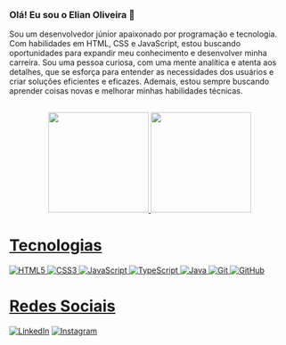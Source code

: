 <header>
    <link rel="stylesheet" href="https://cdn.jsdelivr.net/gh/devicons/devicon@latest/devicon.min.css">
</header>

### Olá! Eu sou o Elian Oliveira 👋
Sou um desenvolvedor júnior apaixonado por programação e tecnologia. Com habilidades em HTML, CSS e JavaScript, estou buscando oportunidades para expandir meu conhecimento e desenvolver minha carreira. Sou uma pessoa curiosa, com uma mente analítica e atenta aos detalhes, que se esforça para entender as necessidades dos usuários e criar soluções eficientes e eficazes. Ademais, estou sempre buscando aprender coisas novas e melhorar minhas habilidades técnicas.
##

<div align="center">
  <a href="https://github.com/elianoliver">
  <img height="180em" src="https://github-readme-stats.vercel.app/api/top-langs/?username=anuraghazra&layout=donut&theme=radical"/>
  <img height="180em" src="https://github-readme-stats.vercel.app/api?username=elianoliver&show_icons=true&theme=radical"/>
</div>

<div>
<h1>Tecnologias</h1>
<img alt="HTML5" src="https://img.shields.io/badge/html-100000?style=for-the-badge&logo=html5">
<img alt="CSS3" src="https://img.shields.io/badge/css3-100000?style=for-the-badge&logo=css3&logoColor=blue">
<img alt="JavaScript" src="https://img.shields.io/badge/javascript-100000?style=for-the-badge&logo=javascript&logoColor=yellow">
<img alt="TypeScript" src="https://img.shields.io/badge/typescript-100000?style=for-the-badge&logo=typescript&logoColor=blue">
<img alt="Java" src="https://img.shields.io/badge/java-100000?style=for-the-badge&logo=openjdk&logoColor=orange">
<img alt="Git" src="https://img.shields.io/badge/git-100000?style=for-the-badge&logo=git&logoColor=orange">
<img alt="GitHub" src="https://img.shields.io/badge/github-100000?style=for-the-badge&logo=github&logoColor=white">
</div>

<div>
<h1>Redes Sociais</h1>
<a href="https://www.linkedin.com/in/elian-oliveira/"><img alt="LinkedIn" src="https://img.shields.io/badge/LinkedIn-%230077B5.svg?logo=linkedin&logoColor=white"></a>
<a href="https://www.instagram.com/elian_olivier_/"><img alt="Instagram" src="https://img.shields.io/badge/Instagram-%23E4405F.svg?logo=Instagram&logoColor=white"></a>    
</div>

    
    


